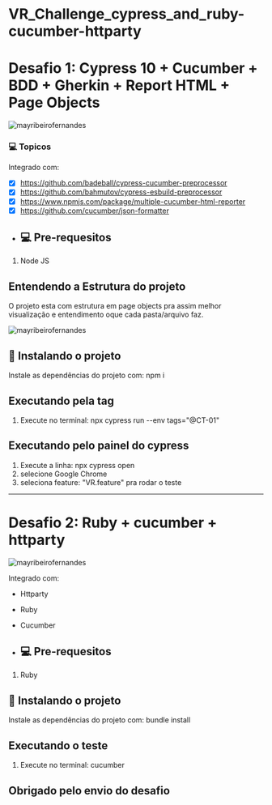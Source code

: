 # VR_Challenge_cypress_and_ruby-cucumber-httparty

# Desafio 1: Cypress 10 + Cucumber + BDD + Gherkin + Report HTML + Page Objects

<p align="left"> <img src="https://guisalmeida.com/static/d625d911d0062643ecc86729b8ecf061/b5381/cypress-cover.png" alt="mayribeirofernandes" /> </p>

### 💻 Topicos

Integrado com:

- [x] https://github.com/badeball/cypress-cucumber-preprocessor
- [x] https://github.com/bahmutov/cypress-esbuild-preprocessor
- [x] https://www.npmjs.com/package/multiple-cucumber-html-reporter
- [x] https://github.com/cucumber/json-formatter

- ## 💻 Pre-requesitos

1. Node JS

## Entendendo a Estrutura do projeto

O projeto esta com estrutura em page objects pra assim melhor visualização e entendimento oque cada pasta/arquivo faz.

<p align="left"> <img src="https://i.imgur.com/LRMlifg.png" alt="mayribeirofernandes" /> </p>

## 🚀 Instalando o projeto

Instale as dependências do projeto com: npm i

## Executando pela tag

1. Execute no terminal: npx cypress run --env tags="@CT-01"

## Executando pelo painel do cypress

1. Execute a linha: npx cypress open
2. selecione Google Chrome
3. seleciona feature: "VR.feature" pra rodar o teste

-----------------------------------------------------------------------------------------------------------------------------------------------------------------------

# Desafio 2: Ruby + cucumber + httparty

<p align="left"> <img src="https://i.imgur.com/376NM1H.png" alt="mayribeirofernandes" /> </p>

Integrado com:

- Httparty
- Ruby
- Cucumber

- ## 💻 Pre-requesitos

1. Ruby

## 🚀 Instalando o projeto

Instale as dependências do projeto com: bundle install

## Executando o teste

1. Execute no terminal: cucumber


## Obrigado pelo envio do desafio